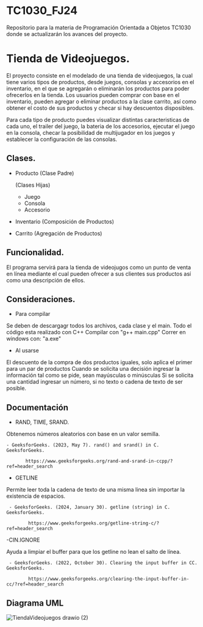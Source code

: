 # TC1030_FJ24
Repositorio para la materia de Programación Orientada a Objetos TC1030 donde se actualizarán los avances del proyecto.

# Tienda de Videojuegos.
El proyecto consiste en el modelado de una tienda de videojuegos, la cual tiene varios tipos de productos, desde juegos, consolas y accesorios en el inventario, en el que se agregarán o eliminarán los productos para poder ofrecerlos en la tienda. Los usuarios pueden comprar con base en el inventario, pueden agregar o eliminar productos a la clase carrito, así como obtener el costo de sus productos y checar si hay descuentos disposibles.

Para cada tipo de producto puedes visualizar distintas caracteristicas de cada uno, el trailer del juego, la bateria de los accesorios, ejecutar el juego en la consola, checar la posibilidad de multijugador en los juegos y establecer la configuración de las consolas.

## Clases.
- Producto (Clase Padre)

  (Clases Hijas)
  - Juego
  - Consola
  - Accesorio
- Inventario (Composición de Productos)
- Carrito (Agregación de Productos)

## Funcionalidad.
El programa servirá para la tienda de videojugos como un punto de venta en línea mediante el cual pueden ofrecer a sus clientes sus productos así como una descripción de ellos.

## Consideraciones.

- Para compilar

Se deben de descargagr todos los archivos, cada clase y el main. 
Todo el código esta realizado con C++
Compilar con "g++ main.cpp"
Correr en windows con: "a.exe"

- Al usarse
  
El descuento de la compra de dos productos iguales, solo aplica el primer para un par de productos
Cuando se solicita una decisión ingresar la información tal como se pide, sean mayúsculas o minúsculas
Si se solicita una cantidad ingresar un número, si no texto o cadena de texto de ser posible.

## Documentación

- RAND, TIME, SRAND.

Obtenemos números aleatorios con base en un valor semilla.

    - GeeksforGeeks. (2023, May 7). rand() and srand() in C. GeeksforGeeks. 
  
           https://www.geeksforgeeks.org/rand-and-srand-in-ccpp/?ref=header_search
    

- GETLINE
  
Permite leer toda la cadena de texto de una misma linea sin importar la existencia de espacios.

     - GeeksforGeeks. (2024, January 30). getline (string) in C. GeeksforGeeks. 
    
            https://www.geeksforgeeks.org/getline-string-c/?ref=header_search

-CIN.IGNORE

Ayuda a limpiar el buffer para que los getline no lean el salto de línea.

     - GeeksforGeeks. (2022, October 30). Clearing the input buffer in CC. GeeksforGeeks. 
     
            https://www.geeksforgeeks.org/clearing-the-input-buffer-in-cc/?ref=header_search
            
## Diagrama UML
![TiendaVideojuegos drawio (2)](https://github.com/nicoleum17/TC1030_FJ24/assets/142357118/a8d3ed39-f8f0-406c-a901-461385a836aa)




